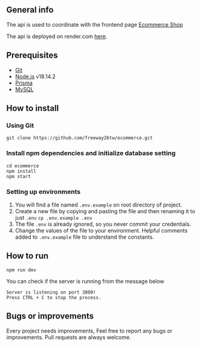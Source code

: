 ## General info

The api is used to coordinate with the frontend page [Ecommerce Shop](https://freeway26tw.github.io/ecommerce-vue/)

The api is deployed on render.com [here](https://ecommerce-vg1b.onrender.com/api).

## Prerequisites
* [Git](https://git-scm.com/)
* [Node.js](https://nodejs.org/en) v18.14.2
* [Prisma](https://www.prisma.io/)
* [MySQL](https://www.mysql.com/)

## How to install
### Using Git
```
git clone https://github.com/freeway26tw/ecommerce.git
```
### Install npm dependencies and initialize database setting
```
cd ecommerce
npm install
npm start
```

### Setting up environments
1. You will find a file named `.env.example` on root directory of project.
2.  Create a new file by copying and pasting the file and then renaming it to just `.env`
`cp .env.example .env`
3. The file `.env` is already ignored, so you never commit your credentials.
4. Change the values of the file to your environment. Helpful comments added to `.env.example` file to understand the constants.


## How to run
```
npm run dev
```
You can check if the server is running from the message below
```
Server is listening on port 3000!
Press CTRL + C to stop the process.
```


## Bugs or improvements
Every project needs improvements, Feel free to report any bugs or improvements. Pull requests are always welcome.
